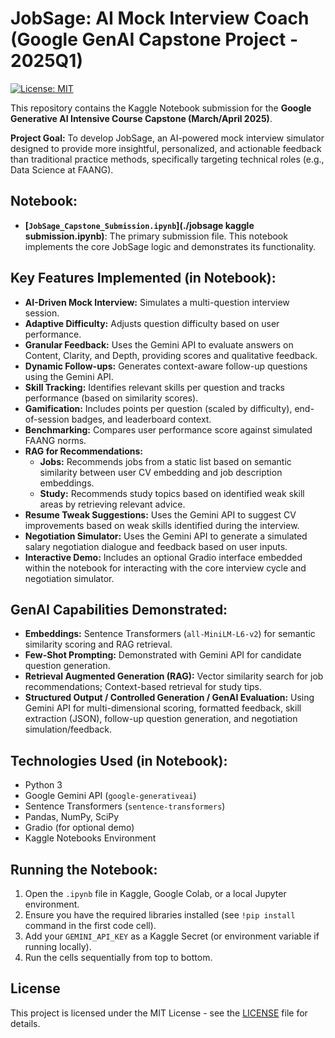 # JobSage: AI Mock Interview Coach (Google GenAI Capstone Project - 2025Q1)

[![License: MIT](https://img.shields.io/badge/License-MIT-blue.svg)](https://opensource.org/licenses/MIT)

This repository contains the Kaggle Notebook submission for the **Google Generative AI Intensive Course Capstone (March/April 2025)**.

**Project Goal:** To develop JobSage, an AI-powered mock interview simulator designed to provide more insightful, personalized, and actionable feedback than traditional practice methods, specifically targeting technical roles (e.g., Data Science at FAANG).

## Notebook:

*   **[`JobSage_Capstone_Submission.ipynb`](./jobsage kaggle submission.ipynb)**: The primary submission file. This notebook implements the core JobSage logic and demonstrates its functionality.

## Key Features Implemented (in Notebook):

*   **AI-Driven Mock Interview:** Simulates a multi-question interview session.
*   **Adaptive Difficulty:** Adjusts question difficulty based on user performance.
*   **Granular Feedback:** Uses the Gemini API to evaluate answers on Content, Clarity, and Depth, providing scores and qualitative feedback.
*   **Dynamic Follow-ups:** Generates context-aware follow-up questions using the Gemini API.
*   **Skill Tracking:** Identifies relevant skills per question and tracks performance (based on similarity scores).
*   **Gamification:** Includes points per question (scaled by difficulty), end-of-session badges, and leaderboard context.
*   **Benchmarking:** Compares user performance score against simulated FAANG norms.
*   **RAG for Recommendations:**
    *   **Jobs:** Recommends jobs from a static list based on semantic similarity between user CV embedding and job description embeddings.
    *   **Study:** Recommends study topics based on identified weak skill areas by retrieving relevant advice.
*   **Resume Tweak Suggestions:** Uses the Gemini API to suggest CV improvements based on weak skills identified during the interview.
*   **Negotiation Simulator:** Uses the Gemini API to generate a simulated salary negotiation dialogue and feedback based on user inputs.
*   **Interactive Demo:** Includes an optional Gradio interface embedded within the notebook for interacting with the core interview cycle and negotiation simulator.

## GenAI Capabilities Demonstrated:

*   **Embeddings:** Sentence Transformers (`all-MiniLM-L6-v2`) for semantic similarity scoring and RAG retrieval.
*   **Few-Shot Prompting:** Demonstrated with Gemini API for candidate question generation.
*   **Retrieval Augmented Generation (RAG):** Vector similarity search for job recommendations; Context-based retrieval for study tips.
*   **Structured Output / Controlled Generation / GenAI Evaluation:** Using Gemini API for multi-dimensional scoring, formatted feedback, skill extraction (JSON), follow-up question generation, and negotiation simulation/feedback.

## Technologies Used (in Notebook):

*   Python 3
*   Google Gemini API (`google-generativeai`)
*   Sentence Transformers (`sentence-transformers`)
*   Pandas, NumPy, SciPy
*   Gradio (for optional demo)
*   Kaggle Notebooks Environment

## Running the Notebook:

1.  Open the `.ipynb` file in Kaggle, Google Colab, or a local Jupyter environment.
2.  Ensure you have the required libraries installed (see `!pip install` command in the first code cell).
3.  Add your `GEMINI_API_KEY` as a Kaggle Secret (or environment variable if running locally).
4.  Run the cells sequentially from top to bottom.


## License

This project is licensed under the MIT License - see the [LICENSE](LICENSE) file for details.
